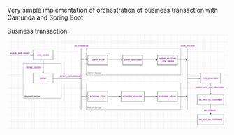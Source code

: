 Very simple implementation of orchestration of business transaction
with Camunda and Spring Boot

Business transaction: 
![alt text][flow]

[flow]: https://raw.githubusercontent.com/lvivJavaClub/saga-camunda-spring/master/Flow.png "Business transaction"

